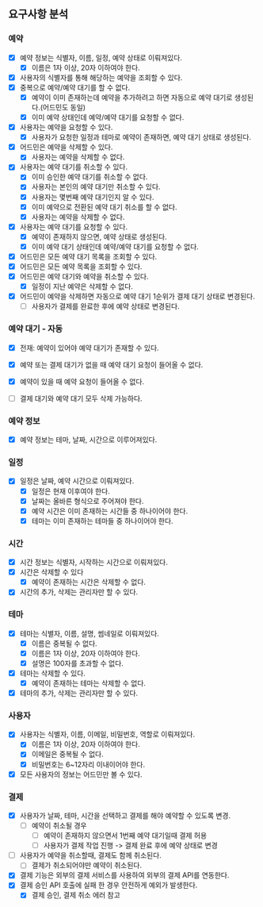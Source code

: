 ## 요구사항 분석

### 예약
- [x] 예약 정보는 식별자, 이름, 일정, 예약 상태로 이뤄져있다.
    - [x] 이름은 1자 이상, 20자 이하여야 한다.
- [x] 사용자의 식별자를 통해 해당하는 예약을 조회할 수 있다.
- [x] 중복으로 예약/예약 대기를 할 수 없다.
  - [x] 예약이 이미 존재하는데 예약을 추가하려고 하면 자동으로 예약 대기로 생성된다.(어드민도 동일)
  - [x] 이미 예약 상태인데 예약/예약 대기를 요청할 수 없다.
- [x] 사용자는 예약을 요청할 수 있다.
  - [x] 사용자가 요청한 일정과 테마로 예약이 존재하면, 예약 대기 상태로 생성된다.
- [x] 어드민은 예약을 삭제할 수 있다.
  - [x] 사용자는 예약을 삭제할 수 없다.
- [x] 사용자는 예약 대기를 취소할 수 있다.
  - [x] 이미 승인한 예약 대기를 취소할 수 없다.
  - [x] 사용자는 본인의 예약 대기만 취소할 수 있다.
  - [x] 사용자는 몇번째 예약 대기인지 알 수 있다.
  - [x] 이미 예약으로 전환된 예약 대기 취소를 할 수 없다.
  - [x] 사용자는 예약을 삭제할 수 없다.
- [x] 사용자는 예약 대기를 요청할 수 있다.
  - [x] 예약이 존재하지 않으면, 예약 상태로 생성된다.
  - [x] 이미 예약 대기 상태인데 예약/예약 대기를 요청할 수 없다.
- [x] 어드민은 모든 예약 대기 목록을 조회할 수 있다.
- [x] 어드민은 모든 예약 목록을 조회할 수 있다.
- [x] 어드민은 예약 대기와 예약을 취소할 수 있다.
  - [x] 일정이 지난 예약은 삭제할 수 없다.
- [x] 어드민이 예약을 삭제하면 자동으로 예약 대기 1순위가 결제 대기 상태로 변경된다.
  - [ ] 사용자가 결제를 완료한 후에 예약 상태로 변경된다.

### 예약 대기 - 자동
- [x] 전재: 예약이 있어야 예약 대기가 존재할 수 있다.
- [x] 예약 또는 결제 대기가 없을 때 예약 대기 요청이 들어올 수 없다.
- [x] 예약이 있을 때 예약 요청이 들어올 수 없다.
- [ ] 결제 대기와 예약 대기 모두 삭제 가능하다.


### 예약 정보
- [x] 예약 정보는 테마, 날짜, 시간으로 이루어져있다.

### 일정
- [x] 일정은 날짜, 예약 시간으로 이뤄져있다.
    - [x] 일정은 현재 이후여야 한다.
    - [x] 날짜는 올바른 형식으로 주어져야 한다.
    - [x] 예약 시간은 이미 존재하는 시간들 중 하나이어야 한다.
    - [x] 테마는 이미 존재하는 테마들 중 하나이어야 한다.

### 시간
- [x] 시간 정보는 식별자, 시작하는 시간으로 이뤄져있다.
- [x] 시간은 삭제할 수 있다
  - [x] 예약이 존재하는 시간은 삭제할 수 없다.
- [x] 시간의 추가, 삭제는 관리자만 할 수 있다.

### 테마
- [x] 테마는 식별자, 이름, 설명, 썸네일로 이뤄져있다.
    - [x] 이름은 중복될 수 없다.
    - [x] 이름은 1자 이상, 20자 이하여야 한다.
    - [x] 설명은 100자를 초과할 수 없다.
- [x] 테마는 삭제할 수 있다.
  - [x] 예약이 존재하는 테마는 삭제할 수 없다.
- [x] 테마의 추가, 삭제는 관리자만 할 수 있다.

### 사용자
- [x] 사용자는 식별자, 이름, 이메일, 비밀번호, 역할로 이뤄져있다.
    - [x] 이름은 1자 이상, 20자 이하여야 한다.
    - [x] 이메일은 중복될 수 없다.
    - [x] 비밀번호는 6~12자리 이내이어야 한다.
- [x] 모든 사용자의 정보는 어드민만 볼 수 있다.

### 결제
- [x] 사용자가 날짜, 테마, 시간을 선택하고 결제를 해야 예약할 수 있도록 변경.
  - [ ] 예약이 취소될 경우
    - [ ] 예약이 존재하지 않으면서 1번째 예약 대기일때 결제 허용
    - [ ] 사용자가 결제 작업 진행 -> 결제 완료 후에 예약 상태로 변경
- [ ] 사용자가 예약을 취소할때, 결제도 함께 취소된다.
  - [ ] 결제가 취소되어야만 예약이 취소된다.
- [x] 결제 기능은 외부의 결제 서비스를 사용하여 외부의 결제 API를 연동한다.
- [x] 결제 승인 API 호출에 실패 한 경우 안전하게 예외가 발생한다.
  - [x] 결제 승인, 결제 취소 에러 참고
